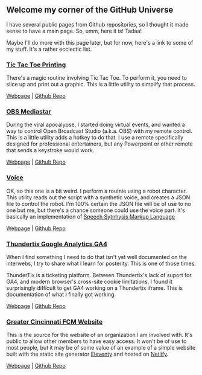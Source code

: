 ## Welcome my corner of the GitHub Universe

I have several public pages from Github repositories, so I thought it made sense to have a main page. So, umm, here it is! Tadaa!

Maybe I'll do more with this page later, but for now, here's a link to some of my stuff. It's a rather ecclectic list.

### [Tic Tac Toe Printing](https://magicalbrad.github.io/tictactoe/)

There's a magic routine involving Tic Tac Toe. To perform it, you need to slice up and print out a graphic. This is a little utility to simplify that process.

[Webpage](https://magicalbrad.github.io/tictactoe/)  \|  [Github Repo](https://github.com/magicalbrad/tictactoe)

### [OBS Mediastar](https://magicalbrad.github.io/obs-mediastar/)

During the viral apocalypse, I started doing virtual events, and wanted a way to control Open Broadcast Studio (a.k.a. OBS) with my remote control. This is a little utility adds a hotkey to do that. I use a remote specifically designed for professional entertainers, but any Powerpoint or other remote that sends a keystroke would work.

[Webpage](https://magicalbrad.github.io/obs-mediastar/) \| [Github Repo](https://github.com/magicalbrad/obs-mediastar)

### [Voice](https://magicalbrad.github.io/voice/)

OK, so this one is a bit weird. I perform a routnie using a robot character. This utility reads out the script with a synthetic voice, and creates a JSON file to control the robot. I'm 100% certain the JSON file will be of use to no one but me, but there's a chance someone could use the voice part. It's basically an implementation of [Speech Sytnhysis Markup Language](https://cloud.google.com/text-to-speech/docs/ssml)

[Webpage](https://magicalbrad.github.io/voice/) \| [Github Repo](https://github.com/magicalbrad/voice)

### [Thundertix Google Analytics GA4](https://magicalbrad.github.io/thundertixGA4/)

When I find something I need to do that isn't yet well documented on the interwebs, I try to share what I learn for posterity. This is one of those times.

ThunderTix is a ticketing platform. Between Thundertix's lack of suport for GA4, and modern browser's cross-site cookie limitations, I found it surprisingly difficult to get GA4 working on a Thundertix iframe. This is documentation of what I finally got working. 

[Webpage](https://magicalbrad.github.io/thundertixGA4/) \| [Github Repo](https://github.com/magicalbrad/thundertixGA4)

### [Greater Cincinnati FCM Website](https://www.cincyfcm.org/)

This is the source for the website of an organization I am involved with. It's public to allow other members to have easy access. It won't be of use to most people, but it may be of some value of an example of a simple website built with the static site generator [Eleventy](https://www.11ty.dev/) and hosted on [Netlify](https://www.netlify.com/).

[Webpage](https://www.cincyfcm.org/)  \|  [Github Repo](https://github.com/magicalbrad/cincyfcm)
